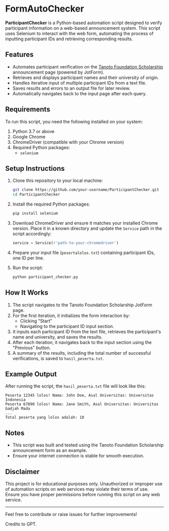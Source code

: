 # FormAutoChecker
**ParticipantChecker** is a Python-based automation script designed to verify participant information on a web-based announcement system. This script uses Selenium to interact with the web form, automating the process of inputting participant IDs and retrieving corresponding results.

## Features
- Automates participant verification on the [Tanoto Foundation Scholarship](https://form.jotform.com/242969188886482) announcement page (powered by JotForm).
- Retrieves and displays participant names and their university of origin.
- Handles iterative input of multiple participant IDs from a text file.
- Saves results and errors to an output file for later review.
- Automatically navigates back to the input page after each query.

## Requirements
To run this script, you need the following installed on your system:

1. Python 3.7 or above
2. Google Chrome
3. ChromeDriver (compatible with your Chrome version)
4. Required Python packages:
   - `selenium`

## Setup Instructions

1. Clone this repository to your local machine:
   ```bash
   git clone https://github.com/your-username/ParticipantChecker.git
   cd ParticipantChecker
   ```

2. Install the required Python packages:
   ```bash
   pip install selenium
   ```

3. Download ChromeDriver and ensure it matches your installed Chrome version. Place it in a known directory and update the `Service` path in the script accordingly:
   ```python
   service = Service(r'path-to-your-chromedriver')
   ```

4. Prepare your input file (`pesertalolos.txt`) containing participant IDs, one ID per line.

5. Run the script:
   ```bash
   python participant_checker.py
   ```

## How It Works
1. The script navigates to the Tanoto Foundation Scholarship JotForm page.
2. For the first iteration, it initializes the form interaction by:
   - Clicking "Start"
   - Navigating to the participant ID input section.
3. It inputs each participant ID from the text file, retrieves the participant's name and university, and saves the results.
4. After each iteration, it navigates back to the input section using the "Previous" button.
5. A summary of the results, including the total number of successful verifications, is saved to `hasil_peserta.txt`.

## Example Output
After running the script, the `hasil_peserta.txt` file will look like this:

```
Peserta 12345 lolos! Nama: John Doe, Asal Universitas: Universitas Indonesia
Peserta 67890 lolos! Nama: Jane Smith, Asal Universitas: Universitas Gadjah Mada
...
Total peserta yang lolos adalah: 10
```

## Notes
- This script was built and tested using the Tanoto Foundation Scholarship announcement form as an example.
- Ensure your internet connection is stable for smooth execution.

## Disclaimer
This project is for educational purposes only. Unauthorized or improper use of automation scripts on web services may violate their terms of use. Ensure you have proper permissions before running this script on any web service.

---

Feel free to contribute or raise issues for further improvements!

Credits to GPT.
